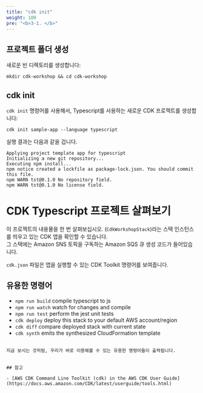 ```yaml
---
title: "cdk init"
weight: 100
pre: "<b>3-1. </b>"
---
```


## 프로젝트 폴더 생성

새로운 빈 디렉토리를 생성합니다:

```
mkdir cdk-workshop && cd cdk-workshop
```

## cdk init

`cdk init` 명령어를 사용해서, Typescript를 사용하는 새로운 CDK 프로젝트를 생성합니다:

```
cdk init sample-app --language typescript
```

실행 결과는 다음과 같을 겁니다.  

```
Applying project template app for typescript
Initializing a new git repository...
Executing npm install...
npm notice created a lockfile as package-lock.json. You should commit this file.
npm WARN tst@0.1.0 No repository field.
npm WARN tst@0.1.0 No license field.
```

# CDK Typescript 프로젝트 살펴보기

이 프로젝트의 내용물을 한 번 살펴보십시오. (`CdkWorkshopStack`)라는 스택 인스턴스를 띄우고 있는 CDK 앱을 확인할 수 있습니다.  
그 스택에는 Amazon SNS 토픽을 구독하는 Amazon SQS 큐 생성 코드가 들어있습니다.

`cdk.json` 파일은 앱을 실행할 수 있는 CDK Toolkit 명령어를 보여줍니다.


## 유용한 명령어

 * `npm run build`   compile typescript to js
 * `npm run watch`   watch for changes and compile
 * `npm run test`    perform the jest unit tests
 * `cdk deploy`      deploy this stack to your default AWS account/region
 * `cdk diff`        compare deployed stack with current state
 * `cdk synth`       emits the synthesized CloudFormation template
```

지금 보시는 것처럼, 우리가 바로 이용해볼 수 있는 유용한 명령어들이 출력됩니다.


## 참고

- [AWS CDK Command Line Toolkit (cdk) in the AWS CDK User Guide](https://docs.aws.amazon.com/CDK/latest/userguide/tools.html)
